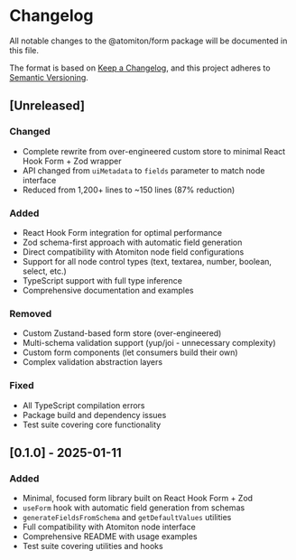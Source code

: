 # Changelog

All notable changes to the @atomiton/form package will be documented in this file.

The format is based on [Keep a Changelog](https://keepachangelog.com/en/1.0.0/),
and this project adheres to [Semantic Versioning](https://semver.org/spec/v2.0.0.html).

## [Unreleased]

### Changed

- Complete rewrite from over-engineered custom store to minimal React Hook Form + Zod wrapper
- API changed from `uiMetadata` to `fields` parameter to match node interface
- Reduced from 1,200+ lines to ~150 lines (87% reduction)

### Added

- React Hook Form integration for optimal performance
- Zod schema-first approach with automatic field generation
- Direct compatibility with Atomiton node field configurations
- Support for all node control types (text, textarea, number, boolean, select, etc.)
- TypeScript support with full type inference
- Comprehensive documentation and examples

### Removed

- Custom Zustand-based form store (over-engineered)
- Multi-schema validation support (yup/joi - unnecessary complexity)
- Custom form components (let consumers build their own)
- Complex validation abstraction layers

### Fixed

- All TypeScript compilation errors
- Package build and dependency issues
- Test suite covering core functionality

## [0.1.0] - 2025-01-11

### Added

- Minimal, focused form library built on React Hook Form + Zod
- `useForm` hook with automatic field generation from schemas
- `generateFieldsFromSchema` and `getDefaultValues` utilities
- Full compatibility with Atomiton node interface
- Comprehensive README with usage examples
- Test suite covering utilities and hooks
